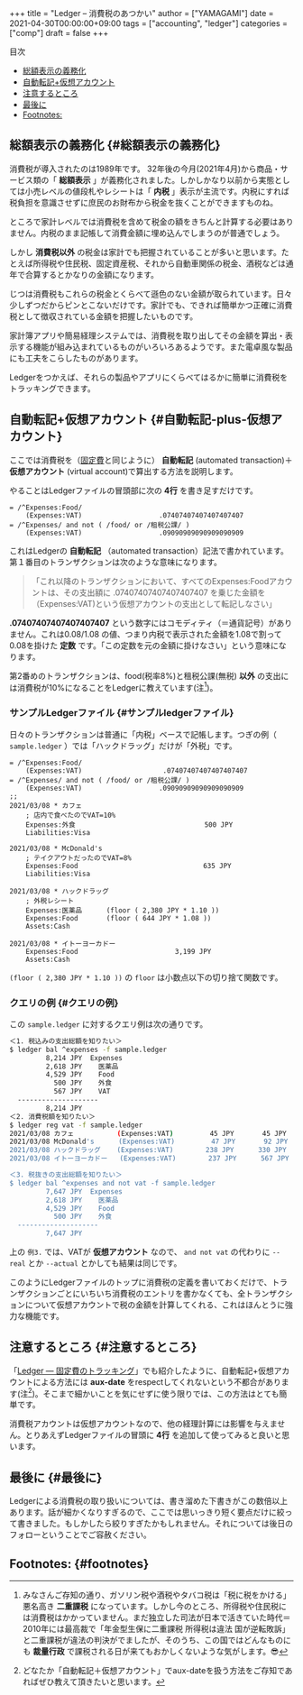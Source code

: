 +++
title = "Ledger – 消費税のあつかい"
author = ["YAMAGAMI"]
date = 2021-04-30T00:00:00+09:00
tags = ["accounting", "ledger"]
categories = ["comp"]
draft = false
+++

<div class="ox-hugo-toc toc">
<div></div>

<div class="heading">&#30446;&#27425;</div>

- [総額表示の義務化](#総額表示の義務化)
- [自動転記+仮想アカウント](#自動転記-plus-仮想アカウント)
- [注意するところ](#注意するところ)
- [最後に](#最後に)
- [Footnotes:](#footnotes)

</div>
<!--endtoc-->



## 総額表示の義務化 {#総額表示の義務化}

消費税が導入されたのは1989年です。
32年後の今月(2021年4月)から商品・サービス類の「 **総額表示** 」が義務化されました。しかしかなり以前から実態としては小売レベルの値段札やレシートは「 **内税** 」表示が主流です。内税にすれば税負担を意識させずに庶民のお財布から税金を抜くことができますものね。

ところで家計レベルでは消費税を含めて税金の額をきちんと計算する必要はありません。内税のまま記帳して消費金額に埋め込んでしまうのが普通でしょう。

しかし **消費税以外** の税金は家計でも把握されていることが多いと思います。たとえば所得税や住民税、固定資産税、それから自動車関係の税金、酒税などは通年で合算するとかなりの金額になります。

じつは消費税もこれらの税金とくらべて遜色のない金額が取られています。日々少しずつだからピンとこないだけです。家計でも、できれば簡単かつ正確に消費税として徴収されている金額を把握したいものです。

家計簿アプリや簡易経理システムでは、消費税を取り出してその金額を算出・表示する機能が組み込まれているものがいろいろあるようです。また電卓風な製品にも工夫をこらしたものがあります。

Ledgerをつかえば、それらの製品やアプリにくらべてはるかに簡単に消費税をトラッキングできます。


## 自動転記+仮想アカウント {#自動転記-plus-仮想アカウント}

ここでは消費税を（[固定費](https://bred-in-bingo.netlify.app/posts/ledger-fixedcost/)と同じように） **自動転記** (automated transaction)＋ **仮想アカウント** (virtual account)で算出する方法を説明します。

やることはLedgerファイルの冒頭部に次の **4行** を書き足すだけです。

```nil
= /^Expenses:Food/
    (Expenses:VAT)                   .07407407407407407407
= /^Expenses/ and not ( /food/ or /租税公課/ )
    (Expenses:VAT)                   .09090909090909090909
```

これはLedgerの **自動転記** （automated transaction）記法で書かれています。<br />
第１番目のトランザクションは次のような意味になります。

> 「これ以降のトランザクションにおいて、すべてのExpenses:Foodアカウントは、その支出額に .07407407407407407407 を乗じた金額を（Expenses:VAT)という仮想アカウントの支出として転記しなさい」

**.07407407407407407407** という数字にはコモディティ（＝通貨記号）がありません。これは0.08/1.08 の値、つまり内税で表示された金額を1.08で割って0.08を掛けた **定数** です。「この定数を元の金額に掛けなさい」という意味になります。

第2番めのトランザクションは、food(税率8%)と租税公課(無税) **以外** の支出には消費税が10%になることをLedgerに教えています(注[^fn:1])。


### サンプルLedgerファイル {#サンプルledgerファイル}

日々のトランザクションは普通に「内税」ベースで記帳します。つぎの例（ `sample.ledger` ）では「ハックドラッグ」だけが「外税」です。

```nil
= /^Expenses:Food/
    (Expenses:VAT)                    .07407407407407407407
= /^Expenses/ and not ( /food/ or /租税公課/ )
    (Expenses:VAT)                   .09090909090909090909
;;
2021/03/08 * カフェ
    ; 店内で食べたのでVAT=10%
    Expenses:外食                                500 JPY
    Liabilities:Visa

2021/03/08 * McDonald's
    ; テイクアウトだったのでVAT=8%
    Expenses:Food                               635 JPY
    Liabilities:Visa

2021/03/08 * ハックドラッグ
    ; 外税レシート
    Expenses:医薬品      (floor ( 2,380 JPY * 1.10 ))
    Expenses:Food       (floor ( 644 JPY * 1.08 ))
    Assets:Cash

2021/03/08 * イトーヨーカドー
    Expenses:Food                        3,199 JPY
    Assets:Cash
```

`(floor ( 2,380 JPY * 1.10 ))` の `floor` は小数点以下の切り捨て関数です。


### クエリの例 {#クエリの例}

この `sample.ledger` に対するクエリ例は次の通りです。

```sh
＜1. 税込みの支出総額を知りたい＞
$ ledger bal ^expenses -f sample.ledger
	     8,214 JPY  Expenses
	     2,618 JPY    医薬品
	     4,529 JPY    Food
	       500 JPY    外食
	       567 JPY    VAT
  --------------------
	     8,214 JPY
＜2. 消費税額を知りたい＞
$ ledger reg vat -f sample.ledger
2021/03/08 カフェ　         (Expenses:VAT)         45 JPY       45 JPY
2021/03/08 McDonald's      (Expenses:VAT)         47 JPY       92 JPY
2021/03/08 ハックドラッグ    (Expenses:VAT)        238 JPY      330 JPY
2021/03/08 イトーヨーカドー   (Expenses:VAT)        237 JPY      567 JPY

＜3. 税抜きの支出総額を知りたい＞
$ ledger bal ^expenses and not vat -f sample.ledger
	     7,647 JPY  Expenses
	     2,618 JPY    医薬品
	     4,529 JPY    Food
	       500 JPY    外食
  --------------------
	     7,647 JPY
```

上の `例3.` では、VATが **仮想アカウント** なので、 `and not vat` の代わりに
`--real` とか `--actual` とかしても結果は同じです。

このようにLedgerファイルのトップに消費税の定義を書いておくだけで、トランザクションごとにいちいち消費税のエントリを書かなくても、全トランザクションについて仮想アカウントで税の金額を計算してくれる、これはほんとうに強力な機能です。


## 注意するところ {#注意するところ}

「[Ledger — 固定費のトラッキング](https://bred-in-bingo.netlify.app/posts/ledger-fixedcost/)」でも紹介したように、自動転記+仮想アカウントによる方法には **aux-date** をrespectしてくれないという不都合があります(注[^fn:2])。そこまで細かいことを気にせずに使う限りでは、この方法はとても簡単です。

消費税アカウントは仮想アカウントなので、他の経理計算には影響を与えません。とりあえずLedgerファイルの冒頭に **4行** を追加して使ってみると良いと思います。


## 最後に {#最後に}

Ledgerによる消費税の取り扱いについては、書き溜めた下書きがこの数倍以上あります。話が細かくなりすぎるので、ここでは思いっきり短く要点だけに絞って書きました。もしかしたら絞りすぎたかもしれません。それについては後日のフォローということでご容赦ください。


## Footnotes: {#footnotes}

[^fn:1]: みなさんご存知の通り、ガソリン税や酒税やタバコ税は「税に税をかける」悪名高き **二重課税** になっています。しかし今のところ、所得税や住民税には消費税はかかっていません。まだ独立した司法が日本で活きていた時代＝2010年には最高裁で「年金型生保に二重課税 所得税は違法 国が逆転敗訴」と二重課税が違法の判決がでましたが、そのうち、この国ではどんなものにも **裁量行政** で課税される日が来てもおかしくないような気がします。:sunglasses:
[^fn:2]: どなたか「自動転記＋仮想アカウント」でaux-dateを扱う方法をご存知であればぜひ教えて頂きたいと思います。